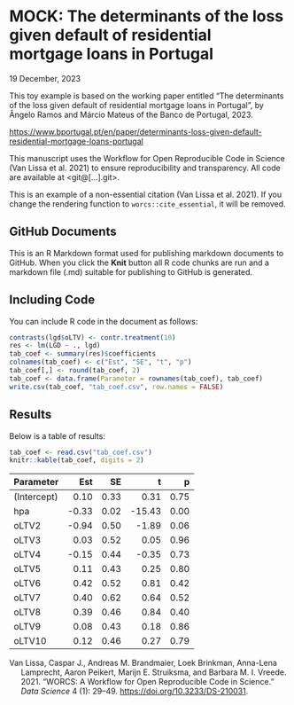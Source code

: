 MOCK: The determinants of the loss given default of residential mortgage
loans in Portugal
================
19 December, 2023

This toy example is based on the working paper entitled “The
determinants of the loss given default of residential mortgage loans in
Portugal”, by Ângelo Ramos and Márcio Mateus of the Banco de Portugal,
2023.

<https://www.bportugal.pt/en/paper/determinants-loss-given-default-residential-mortgage-loans-portugal>

This manuscript uses the Workflow for Open Reproducible Code in Science
(Van Lissa et al. 2021) to ensure reproducibility and transparency. All
code <!--and data--> are available at \<git@\[…\].git\>.

This is an example of a non-essential citation (Van Lissa et al. 2021).
If you change the rendering function to `worcs::cite_essential`, it will
be removed.

<!--The function below inserts a notification if the manuscript is knit using synthetic data. Make sure to insert it after load_data().-->

## GitHub Documents

This is an R Markdown format used for publishing markdown documents to
GitHub. When you click the **Knit** button all R code chunks are run and
a markdown file (.md) suitable for publishing to GitHub is generated.

## Including Code

You can include R code in the document as follows:

``` r
contrasts(lgd$oLTV) <- contr.treatment(10)
res <- lm(LGD ~ ., lgd)
tab_coef <- summary(res)$coefficients
colnames(tab_coef) <- c("Est", "SE", "t", "p")
tab_coef[,] <- round(tab_coef, 2)
tab_coef <- data.frame(Parameter = rownames(tab_coef), tab_coef)
write.csv(tab_coef, "tab_coef.csv", row.names = FALSE)
```

## Results

Below is a table of results:

``` r
tab_coef <- read.csv("tab_coef.csv")
knitr::kable(tab_coef, digits = 2)
```

| Parameter   |   Est |   SE |      t |    p |
|:------------|------:|-----:|-------:|-----:|
| (Intercept) |  0.10 | 0.33 |   0.31 | 0.75 |
| hpa         | -0.33 | 0.02 | -15.43 | 0.00 |
| oLTV2       | -0.94 | 0.50 |  -1.89 | 0.06 |
| oLTV3       |  0.03 | 0.52 |   0.05 | 0.96 |
| oLTV4       | -0.15 | 0.44 |  -0.35 | 0.73 |
| oLTV5       |  0.11 | 0.43 |   0.25 | 0.80 |
| oLTV6       |  0.42 | 0.52 |   0.81 | 0.42 |
| oLTV7       |  0.40 | 0.62 |   0.64 | 0.52 |
| oLTV8       |  0.39 | 0.46 |   0.84 | 0.40 |
| oLTV9       |  0.08 | 0.43 |   0.18 | 0.86 |
| oLTV10      |  0.12 | 0.46 |   0.27 | 0.79 |

<div id="refs" class="references csl-bib-body hanging-indent">

<div id="ref-vanlissaWORCSWorkflowOpen2021" class="csl-entry">

Van Lissa, Caspar J., Andreas M. Brandmaier, Loek Brinkman, Anna-Lena
Lamprecht, Aaron Peikert, Marijn E. Struiksma, and Barbara M. I. Vreede.
2021. “WORCS: A Workflow for Open Reproducible Code in Science.” *Data
Science* 4 (1): 29–49. <https://doi.org/10.3233/DS-210031>.

</div>

</div>
